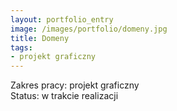 ```yaml
---
layout: portfolio_entry
image: /images/portfolio/domeny.jpg
title: Domeny 
tags:
- projekt graficzny
---
```

Zakres pracy: projekt graficzny <br />
Status: w trakcie realizacji